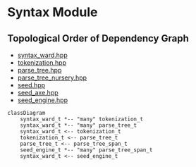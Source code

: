 # Syntax Module

## Topological Order of Dependency Graph

* [syntax_ward.hpp](syntax_ward.hpp)
* [tokenization.hpp](tokenization.hpp)
* [parse_tree.hpp](parse_tree.hpp)
* [parse_tree_nursery.hpp](parse_tree_nursery.hpp)
* [seed.hpp](seed.hpp)
* [seed_axe.hpp](seed_axe.hpp)
* [seed_engine.hpp](seed_engine.hpp)

```mermaid
classDiagram
    syntax_ward_t *-- "many" tokenization_t
    syntax_ward_t *-- "many" parse_tree_t
    syntax_ward_t <-- tokenization_t
    tokenization_t <-- parse_tree_t
    parse_tree_t <-- parse_tree_span_t
    seed_engine_t *-- "many" parse_tree_span_t
    syntax_ward_t <-- seed_engine_t
```
